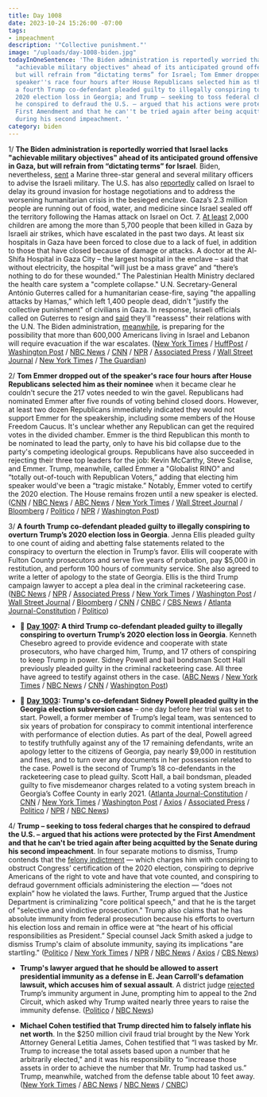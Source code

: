 ```yaml
---
title: Day 1008
date: 2023-10-24 15:26:00 -07:00
tags:
- impeachment
description: '"Collective punishment."'
image: "/uploads/day-1008-biden.jpg"
todayInOneSentence: 'The Biden administration is reportedly worried that Israel lacks
  "achievable military objectives" ahead of its anticipated ground offensive in Gaza,
  but will refrain from “dictating terms” for Israel; Tom Emmer dropped out of the
  speaker''s race four hours after House Republicans selected him as their nominee;
  a fourth Trump co-defendant pleaded guilty to illegally conspiring to overturn Trump’s
  2020 election loss in Georgia; and Trump – seeking to toss federal charges that
  he conspired to defraud the U.S. – argued that his actions were protected by the
  First Amendment and that he can''t be tried again after being acquitted by the Senate
  during his second impeachment. '
category: biden
---
```


1/ **The Biden administration is reportedly worried that Israel lacks "achievable military objectives" ahead of its anticipated ground offensive in Gaza, but will refrain from “dictating terms” for Israel**. Biden, nevertheless, [sent](https://www.axios.com/2023/10/23/israel-gaza-war-marine-general-ground-operation) a Marine three-star general and several military officers to advise the Israeli military. The U.S. has also [reportedly](https://www.nbcnews.com/news/world/israel-gaza-ground-assault-delay-hamas-ehud-barak-rcna121174) called on Israel to delay its ground invasion for hostage negotiations and to address the worsening humanitarian crisis in the besieged enclave. Gaza’s 2.3 million people are running out of food, water, and medicine since Israel sealed off the territory following the Hamas attack on Israel on Oct. 7. [At least](https://us.cnn.com/2023/10/24/middleeast/israel-hamas-gaza-war-tuesday-intl-hnk/index.html) 2,000 children are among the more than 5,700 people that been killed in Gaza by Israeli air strikes, which have escalated in the past two days. At least six hospitals in Gaza have been forced to close due to a lack of fuel, in addition to those that have closed because of damage or attacks. A doctor at the Al-Shifa Hospital in Gaza City – the largest hospital in the enclave – said that without electricity, the hospital “will just be a mass grave” and “there’s nothing to do for these wounded.” The Palestinian Health Ministry declared the health care system a "complete collapse." U.N. Secretary-General António Guterres called for a humanitarian cease-fire, saying "the appalling attacks by Hamas,” which left 1,400 people dead, didn't "justify the collective punishment" of civilians in Gaza. In response, Israeli officials called on Guterres to resign and [said](https://www.npr.org/live-updates/israel/hamas/gaza/war/hostages#israeli-officials-say-they-will-rethink-relations-with-the-u-n-after-guterres-statements) they'll "reassess" their relations with the U.N. The Biden administration, [meanwhile](https://www.washingtonpost.com/national-security/2023/10/23/us-evacuation-plans-israel-lebanon-hamas-war/), is preparing for the possibility that more than 600,000 Americans living in Israel and Lebanon will require evacuation if the war escalates. ([New York Times](https://www.nytimes.com/2023/10/23/us/politics/israel-us-gaza-invasion.html) / [HuffPost](https://news.yahoo.com/john-kirby-says-u-not-120807959.html) / [Washington Post](https://www.washingtonpost.com/world/2023/10/24/israel-hamas-war-news-gaza/) / [NBC News](https://www.nbcnews.com/news/world/live-blog/israel-hamas-war-live-updates-rcna121849) / [CNN](https://www.cnn.com/middleeast/live-news/israel-hamas-war-gaza-news-10-24-23/index.html) / [NPR](https://www.npr.org/live-updates/israel/hamas/gaza/war/hostages) / [Associated Press](https://apnews.com/article/israel-hamas-war-palestinians-live-updates-9a0ddf745bde0ffc46921b99ed34fb65) / [Wall Street Journal](https://www.wsj.com/livecoverage/israel-hamas-war-news-gaza-palestinians) / [New York Times](https://www.nytimes.com/live/2023/10/24/world/israel-hamas-war-gaza-news) / [The Guardian](https://www.theguardian.com/world/live/2023/oct/24/israel-hamas-war-live-news-conflict-biden-netanyahu-aid-gaza-hostages-latest-updates))

2/ **Tom Emmer dropped out of the speaker's race four hours after House Republicans selected him as their nominee** when it became clear he couldn't secure the 217 votes needed to win the gavel. Republicans had nominated Emmer after five rounds of voting behind closed doors. However, at least two dozen Republicans immediately indicated they would not support Emmer for the speakership, including some members of the House Freedom Caucus. It's unclear whether any Republican can get the required votes in the divided chamber. Emmer is the third Republican this month to be nominated to lead the party, only to have his bid collapse due to the party's competing ideological groups. Republicans have also succeeded in rejecting their three top leaders for the job: Kevin McCarthy, Steve Scalise, and Emmer. Trump, meanwhile, called Emmer a "Globalist RINO" and “totally out-of-touch with Republican Voters,” adding that electing him speaker would've been a “tragic mistake.” Notably, Emmer voted to certify the 2020 election. The House remains frozen until a new speaker is elected. ([CNN](https://www.cnn.com/politics/live-news/house-speaker-vote-10-24-23/index.html) / [NBC News](https://www.nbcnews.com/politics/congress/live-blog/house-republicans-choose-new-speaker-nominee-live-updates-rcna121674) / [ABC News](https://abcnews.go.com/Politics/live-updates/House-speaker-vote-live-updates/?id=104039543) / [New York Times](https://www.nytimes.com/live/2023/10/24/us/house-speaker-vote?) / [Wall Street Journal](https://www.wsj.com/politics/house-republicans-to-pick-new-speaker-nominee-after-weeks-of-false-starts-d7590cb6) / [Bloomberg](https://www.bloomberg.com/news/articles/2023-10-24/gop-turns-to-no-3-leader-emmer-to-try-to-fill-speaker-vacancy?srnd=premium&sref=MIBMEEoj) / [Politico](https://www.politico.com/live-updates/2023/10/24/congress/emmer-drops-out-00123306) / [NPR](https://www.npr.org/2023/10/24/1208026638/house-republicans-to-vote-on-their-third-speaker-nominee-in-as-many-weeks) / [Washington Post](https://www.washingtonpost.com/politics/2023/10/24/house-speaker-vote/))

3/ **A fourth Trump co-defendant pleaded guilty to illegally conspiring to overturn Trump’s 2020 election loss in Georgia**. Jenna Ellis pleaded guilty to one count of aiding and abetting false statements related to the conspiracy to overturn the election in Trump’s favor. Ellis will cooperate with Fulton County prosecutors and serve five years of probation, pay $5,000 in restitution, and perform 100 hours of community service. She also agreed to write a letter of apology to the state of Georgia. Ellis is the third Trump campaign lawyer to accept a plea deal in the criminal racketeering case. ([NBC News](https://www.nbcnews.com/politics/donald-trump/jenna-ellis-former-trump-lawyer-pleads-guilty-georgia-election-interfe-rcna121886) / [NPR](https://www.npr.org/2023/10/24/1208198441/jenna-ellis-georgia-guilty-plea) / [Associated Press](https://apnews.com/article/jenna-ellis-plea-deal-georgia-election-case-c4dbacd3e4bbb5415ebd3d42d8fa3128) / [New York Times](https://www.nytimes.com/2023/10/24/us/jenna-ellis-guilty-trump-georgia.html) / [Washington Post](https://www.washingtonpost.com/national-security/2023/10/24/jenna-ellis-plea-deal-georgia/) / [Wall Street Journal](https://www.wsj.com/us-news/law/trump-lawyer-jenna-ellis-pleads-guilty-in-georgia-racketeering-case-2134c82) / [Bloomberg](https://www.bloomberg.com/news/articles/2023-10-24/trump-lawyer-jenna-ellis-pleads-guilty-in-georgia-election-case?sref=MIBMEEoj) / [CNN](https://www.cnn.com/2023/10/24/politics/jenna-ellis-fulton-county/) / [CNBC](https://www.cnbc.com/2023/10/24/trump-2020-lawyer-jenna-ellis-pleads-guilty-in-georgia-election-case-the-latest-to-flip.html) / [CBS News](https://www.cbsnews.com/news/jenna-ellis-pleads-guilty-trump-adviser-fulton-county-georgia-2020-election-case/) / [Atlanta Journal-Constitution](https://www.ajc.com/politics/fourth-defendant-negotiates-plea-deal-with-fulton-prosecutors/S3SO4MZ3MBGCJD6YD47ZE4MYQE/) / [Politico](https://www.politico.com/news/2023/10/24/another-trump-lawyer-who-pushed-to-overturn-2020-election-pleads-guilty-00123163))

* 📌 **[Day 1007](https://whatthefuckjusthappenedtoday.com/2023/10/23/day-1007/#4-a-third-trump-co-defendant-pleaded): A third Trump co-defendant pleaded guilty to illegally conspiring to overturn Trump’s 2020 election loss in Georgia**. Kenneth Chesebro agreed to provide evidence and cooperate with state prosecutors, who have charged him, Trump, and 17 others of conspiring to keep Trump in power. Sidney Powell and bail bondsman Scott Hall previously pleaded guilty in the criminal racketeering case. All three have agreed to testify against others in the case. ([ABC News](https://abcnews.go.com/US/kenneth-chesebro-takes-minute-plea-deal-georgia-election/story?id=104169908) / [New York Times](https://www.nytimes.com/2023/10/20/us/kenneth-chesebro-trump-guilty-plea-georgia.html) / [NBC News](https://www.nbcnews.com/politics/donald-trump/trump-chesebro-plea-deal-georgia-trial-rcna121387) / [CNN](https://www.cnn.com/2023/10/20/politics/kenneth-chesebro-georgia-election-subversion/) / [Washington Post](https://www.washingtonpost.com/national-security/2023/10/20/chesebro-guilty-plea-trump-georgia/))

* 📌 **[Day 1003](https://whatthefuckjusthappenedtoday.com/2023/10/19/day-1003/#1-trump%E2%80%99s-co-defendant-sidney-powell): Trump's co-defendant Sidney Powell pleaded guilty in the Georgia election subversion case** – one day before her trial was set to start. Powell, a former member of Trump’s legal team, was sentenced to six years of probation for conspiracy to commit intentional interference with performance of election duties. As part of the deal, Powell agreed to testify truthfully against any of the 17 remaining defendants, write an apology letter to the citizens of Georgia, pay nearly $9,000 in restitution and fines, and to turn over any documents in her possession related to the case. Powell is the second of Trump’s 18 co-defendants in the racketeering case to plead guilty. Scott Hall, a bail bondsman, pleaded guilty to five misdemeanor charges related to a voting system breach in Georgia’s Coffee County in early 2021. ([Atlanta Journal-Constitution](https://www.ajc.com/politics/breaking-sidney-powell-reaches-plea-deal-in-trump-case/YQ4T2FIHLNB2RAANDGMWBCMQNM/) / [CNN](https://www.cnn.com/2023/10/19/politics/sidney-powell-fulton-county-georgia-2020-election-subversion) / [New York Times](https://www.nytimes.com/2023/10/19/us/sidney-powell-guilty-plea-trump-georgia.html) / [Washington Post](https://www.washingtonpost.com/national-security/2023/10/19/pro-trump-lawyer-sidney-powell-pleads-guilty-georgia-election-interference-case/) / [Axios](https://www.axios.com/2023/10/19/sidney-powell-plea-deal-georgia-election-case-trump) / [Associated Press](https://apnews.com/article/sidney-powell-plea-deal-georgia-election-indictment-ec7dc601ad78d756643aa2544028e9f5) / [Politico](https://www.politico.com/news/2023/10/19/sidney-powell-attorney-who-aided-trumps-bid-to-subvert-election-pleads-guilty-00122444) / [NPR](https://www.npr.org/2023/10/19/1207076719/sidney-powell-georgia-guilty-plea) / [NBC News](https://www.nbcnews.com/politics/donald-trump/sidney-powell-pleads-guilty-georgia-election-interference-case-rcna121210))

4/ **Trump – seeking to toss federal charges that he conspired to defraud the U.S. – argued that his actions were protected by the First Amendment and that he can't be tried again after being acquitted by the Senate during his second impeachment**. In four separate motions to dismiss, Trump contends that the [felony indictment](https://whatthefuckjusthappenedtoday.com/2023/08/01/day-924/#1-trump-was-indicted-by-special-coun) — which charges him with conspiring to obstruct Congress’ certification of the 2020 election, conspiring to deprive Americans of the right to vote and have that vote counted, and conspiring to defraud government officials administering the election — “does not explain” how he violated the laws. Further, Trump argued that the Justice Department is criminalizing "core political speech," and that he is the target of "selective and vindictive prosecution." Trump also claims that he has absolute immunity from federal prosecution because his efforts to overturn his election loss and remain in office were at “the heart of his official responsibilities as President.” Special counsel Jack Smith asked a judge to dismiss Trump's claim of absolute immunity, saying its implications "are startling." ([Politico](https://www.politico.com/news/2023/10/24/trump-seeks-to-derail-election-subversion-charges-00123141) / [New York Times](https://www.nytimes.com/2023/10/24/us/politics/trump-jan-6-charges-dismiss.html) / [NPR](https://www.npr.org/2023/10/24/1208183160/trump-jan-6-case-dismissal) / [NBC News](https://www.nbcnews.com/politics/donald-trump/trump-lawyers-argue-senate-impeachment-acquittal-means-2020-election-i-rcna121882) / [Axios](https://www.axios.com/2023/10/24/trump-jan-6-dismiss-election-subversion-case) / [CBS News](https://www.cbsnews.com/news/trump-federal-2020-elections-case-lawyers-new-challenges/))

* **Trump's lawyer argued that he should be allowed to assert presidential immunity as a defense in E. Jean Carroll's defamation lawsuit, which accuses him of sexual assault**. A district judge [rejected](https://whatthefuckjusthappenedtoday.com/2023/06/28/day-890/#2-trump-sued-e-jean-carroll-for-defa) Trump’s immunity argument in June, prompting him to appeal to the 2nd Circuit, which asked why Trump waited nearly three years to raise the immunity defense. ([Politico](https://www.politico.com/news/2023/06/29/trump-carroll-defamation-immunity-ruling-00104306) / [NBC News](https://www.nbcnews.com/politics/donald-trump/appeals-court-hears-trump-arguments-tied-e-jean-carroll-case-rcna121824))

* **Michael Cohen testified that Trump directed him to falsely inflate his net worth**. In the $250 million civil fraud trial brought by the New York Attorney General Letitia James, Cohen testified that “I was tasked by Mr. Trump to increase the total assets based upon a number that he arbitrarily elected," and it was his responsibility to “increase those assets in order to achieve the number that Mr. Trump had tasked us.” Trump, meanwhile, watched from the defense table about 10 feet away. ([New York Times](https://www.nytimes.com/2023/10/24/nyregion/trump-michael-cohen-fraud-trial.html) / [ABC News](https://abcnews.go.com/US/live-updates/trump-fraud-trial/?id=103642561) / [NBC News](https://www.nbcnews.com/politics/donald-trump/live-blog/trump-fraud-trial-michael-cohen-live-updates-rcna121470) / [CNBC](https://www.cnbc.com/2023/10/24/trump-fraud-trial-michael-cohen-testimony.html))